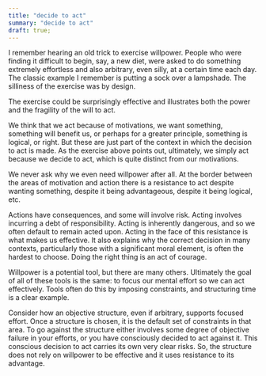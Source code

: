 ```yaml
---
title: "decide to act"
summary: "decide to act"
draft: true;
---
```


I remember hearing an old trick to exercise willpower. People who were finding it difficult to begin, say, a new diet, were asked to do something extremely effortless and also arbitrary, even silly, at a certain time each day. The classic example I remember is putting a sock over a lampshade. The silliness of the exercise was by design.

The exercise could be surprisingly effective and illustrates both the power and the fragility of the will to act. 

We think that we act because of motivations, we want something, something will benefit us, or perhaps for a greater principle, something is logical, or right. But these are just part of the context in which the decision to act is made. As the exercise above points out, ultimately, we simply act because we decide to act, which is quite distinct from our motivations. 

We never ask why we even need willpower after all. At the border between the areas of motivation and action there is a resistance to act despite wanting something, despite it being advantageous, despite it being logical, etc. 

Actions have consequences, and some will involve risk. Acting involves incurring a debt of responsibility. Acting is inherently dangerous, and so we often default to remain acted upon. Acting in the face of this resistance is what makes us effective. It also explains why the correct decision in many contexts, particularly those with a significant moral element, is often the hardest to choose. Doing the right thing is an act of courage. 

Willpower is a potential tool, but there are many others. Ultimately the goal of all of these tools is the same: to focus our mental effort so we can act effectively. Tools often do this by imposing constraints, and structuring time is a clear example. 

Consider how an objective structure, even if arbitrary, supports focused effort. Once a structure is chosen, it is the default set of constraints in that area. To go against the structure either involves some degree of objective failure in your efforts, or you have consciously decided to act against it. This conscious decision to act carries its own very clear risks. So, the structure does not rely on willpower to be effective and it uses resistance to its advantage.  


